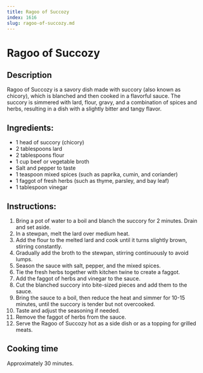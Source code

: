 ```yaml
---
title: Ragoo of Succozy
index: 1616
slug: ragoo-of-succozy.md
---
```


# Ragoo of Succozy

## Description
Ragoo of Succozy is a savory dish made with succory (also known as chicory), which is blanched and then cooked in a flavorful sauce. The succory is simmered with lard, flour, gravy, and a combination of spices and herbs, resulting in a dish with a slightly bitter and tangy flavor.

## Ingredients:
- 1 head of succory (chicory)
- 2 tablespoons lard
- 2 tablespoons flour
- 1 cup beef or vegetable broth
- Salt and pepper to taste
- 1 teaspoon mixed spices (such as paprika, cumin, and coriander)
- 1 faggot of fresh herbs (such as thyme, parsley, and bay leaf)
- 1 tablespoon vinegar

## Instructions:
1. Bring a pot of water to a boil and blanch the succory for 2 minutes. Drain and set aside.
2. In a stewpan, melt the lard over medium heat.
3. Add the flour to the melted lard and cook until it turns slightly brown, stirring constantly.
4. Gradually add the broth to the stewpan, stirring continuously to avoid lumps.
5. Season the sauce with salt, pepper, and the mixed spices.
6. Tie the fresh herbs together with kitchen twine to create a faggot.
7. Add the faggot of herbs and vinegar to the sauce.
8. Cut the blanched succory into bite-sized pieces and add them to the sauce.
9. Bring the sauce to a boil, then reduce the heat and simmer for 10-15 minutes, until the succory is tender but not overcooked.
10. Taste and adjust the seasoning if needed.
11. Remove the faggot of herbs from the sauce.
12. Serve the Ragoo of Succozy hot as a side dish or as a topping for grilled meats.

## Cooking time
Approximately 30 minutes.